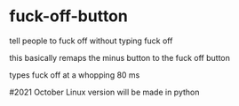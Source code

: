 # fuck-off-button
tell people to fuck off without typing fuck off

this basically remaps the minus button to the fuck off button

types fuck off at a whopping 80 ms

#2021 October
Linux version will be made in python
